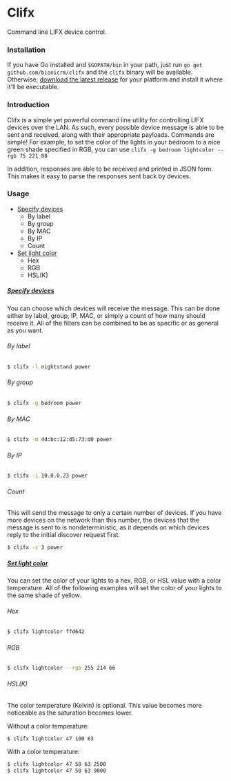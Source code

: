 # Clifx
Command line LIFX device control.

### Installation
If you have Go installed and `$GOPATH/bin` in your path, just run
`go get github.com/bionicrm/clifx` and the `clifx` binary will be available.
Otherwise, [download the latest release](https://github.com/bionicrm/clifx/releases) for your platform and install it where
it'll be executable.

### Introduction
Clifx is a simple yet powerful command line utility for controlling LIFX devices over the LAN. As such, every possible device message is able to be sent and received, along with their appropriate payloads. Commands are simple! For example, to set the color of the lights in your bedroom to a nice green shade specified in RGB, you can use `clifx -g bedroom lightcolor --rgb 75 221 88`

In addition, responses are able to be received and printed in JSON form. This makes it easy to parse the responses sent back by devices.

### Usage
- [Specify devices](#specify-devices)
  - By label
  - By group
  - By MAC
  - By IP
  - Count
- [Set light color](#set-light-color)
  - Hex
  - RGB
  - HSL(K)

##### [Specify devices](#specify-devices)
You can choose which devices will receive the message. This can be done either by label, group, IP, MAC, or simply a count of how many should receive it. All of the filters can be combined to be as specific or as general as you want.

###### By label
```bash
$ clifx -l nightstand power
```

###### By group
```bash
$ clifx -g bedroom power
```

###### By MAC
```bash
$ clifx -m 4d:bc:12:d5:73:d0 power
```

###### By IP
```bash
$ clifx -i 10.0.0.23 power
```

###### Count
This will send the message to only a certain number of devices. If you have more devices on the network than this number, the devices that the message is sent to is nondeterministic, as it depends on which devices reply to the initial discover request first.

```bash
$ clifx -c 3 power
```

##### [Set light color](#set-light-color)
You can set the color of your lights to a hex, RGB, or HSL value with a color temperature. All of the following examples will set the color of your lights to the same shade of yellow.

###### Hex
```bash
$ clifx lightcolor ffd642
```

###### RGB
```bash
$ clifx lightcolor --rgb 255 214 66
```

###### HSL(K)
The color temperature (Kelvin) is optional. This value becomes more noticeable as the saturation becomes lower.

Without a color temperature:
```bash
$ clifx lightcolor 47 100 63
```

With a color temperature:

```bash
$ clifx lightcolor 47 50 63 2500
$ clifx lightcolor 47 50 63 9000
```
